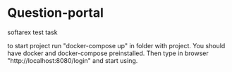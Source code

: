 # Question-portal
softarex test task

to start project run "docker-compose up" in folder with project. You should have docker and docker-compose preinstalled.
Then type in browser "http://localhost:8080/login" and start using.
